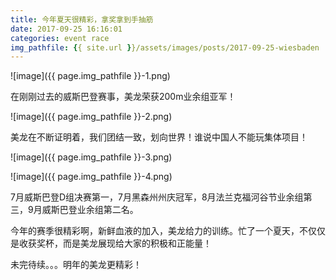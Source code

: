 ```yaml
---
title: 今年夏天很精彩，拿奖拿到手抽筋
date: 2017-09-25 16:16:01
categories: event race
img_pathfile: {{ site.url }}/assets/images/posts/2017-09-25-wiesbaden
---
```


![image]({{ page.img_pathfile }}-1.png)

在刚刚过去的威斯巴登赛事，美龙荣获200m业余组亚军！

![image]({{ page.img_pathfile }}-2.png)

美龙在不断证明着，我们团结一致，划向世界！谁说中国人不能玩集体项目！

![image]({{ page.img_pathfile }}-3.png)

![image]({{ page.img_pathfile }}-4.png)


7月威斯巴登D组决赛第一，7月黑森州州庆冠军，8月法兰克福河谷节业余组第三，9月威斯巴登业余组第二名。

今年的赛季很精彩啊，新鲜血液的加入，美龙给力的训练。忙了一个夏天，不仅仅是收获奖杯，而是美龙展现给大家的积极和正能量！

未完待续。。。明年的美龙更精彩！

